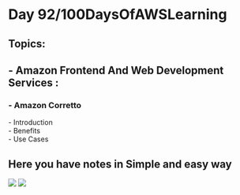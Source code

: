 <h1>Day 92/100DaysOfAWSLearning</h1>


<h2>Topics:</h2>


<h2> - Amazon Frontend And Web Development Services : </h2>
  <h3> - Amazon Corretto </h3>
          - Introduction <br>
          - Benefits <br>
          - Use Cases <br>
        
   
   <h2> Here you have notes in Simple and easy way </h2>
   
   <img src = "https://github.com/thetechgirlgita/100-days-of-aws-learning/blob/master/Images/Day91/91_1.jpg?raw=true">
   <img src = "https://github.com/thetechgirlgita/100-days-of-aws-learning/blob/master/Images/Day91/91_2.jpg?raw=true">
 
